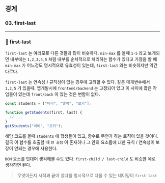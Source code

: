## 경계

### 03. first-last

---

### 📌 first-last

`first-last` 는 여러모로 다른 것들과 많이 비슷하다. `min-max` 를 볼때 `1-5` 라고 보게되면 내부에는 `1,2,3,4,5` 처럼 내부를 순차적으로 처리하는 함수가 있다고 가정을 할 때 `min-max` 가 어느정도 명시적으로 유효성이 있는데, `first-last` 와는 비슷하지만 약간 다르다.

`first-last` 는 연속성 / 규칙성이 없는 경우에 고려할 수 있다. 같은 매개변수에서 `1,2,5` 가 있을때.
앱개발시에 `frontend/backend` 는 고정되어 있고 이 사이에 많은 작업들이 있는데 `front/back` 이 있는 것은 변함이 없다.

```js
const students = ["비비", "엘릭", "로키"];

function getStudents(first, last) {
  // ...
}
getStudents("비비", "로키");
```

해당 코드를 볼때 `students` 에 학생들이 있고, 함수로 무언가 하는 로직이 있을 것이다.
결국 이 함수를 호출할 때 `양 끝점` 이 존재하나 그 안의 요소들에 대한 규칙 / 연속성이 보장이 안되는 경우에 사용한다.

`DOM` 요소를 빗대어 생각해볼 수도 있다.
`first-child / last-child` 도 비슷한 예로 생각하면 된다.

> 무엇이든지 시작과 끝이 있다를 명시적으로 다룰 수 있는 네이밍이 `first-last`
